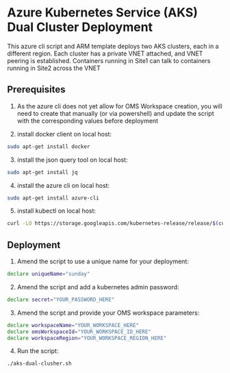 # Azure Kubernetes Service (AKS) Dual Cluster Deployment
This azure cli script and ARM template deploys two AKS clusters, each in a different region.  Each cluster has a private VNET attached, and VNET peering is established.
Containers running in Site1 can talk to containers running in Site2 across the VNET 

## Prerequisites

1. As the azure cli does not yet allow for OMS Workspace creation, you will need to create that manually (or via powershell) and update the script with the corresponding values before deployment

2. install docker client on local host:

```bash
sudo apt-get install docker
```

3. install the json query tool on local host:

```bash
sudo apt-get install jq
```

4. install the azure cli on local host:

```bash
sudo apt-get install azure-cli
```

5. install kubectl on local host:

```bash
curl -LO https://storage.googleapis.com/kubernetes-release/release/$(curl -s https://storage.googleapis.com/kubernetes-release/release/stable.txt)/bin/linux/amd64/kubectl && chmod +x kubectl && sudo mv kubectl /usr/local/bin/
```


## Deployment

1. Amend the script to use a unique name for your deployment:

```bash
declare uniqueName="sunday"
```

2. Amend the script and add a kubernetes admin password:

```bash
declare secret="YOUR_PASSWORD_HERE"
```

3. Amend the script and provide your OMS workspace parameters:

```bash
declare workspaceName="YOUR_WORKSPACE_HERE"
declare omsWorkspaceId="YOUR_WORKSPACE_ID_HERE"
declare workspaceRegion="YOUR_WORKSPACE_REGION_HERE"
```

4. Run the script:

```bash
./aks-dual-clusher.sh
```
